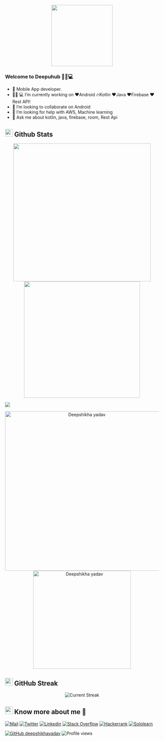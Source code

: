 





















<p align="center">

  <img src="https://image.myanimelist.net/ui/0YNGMBN7CXMEk-P9BspU4WlXmBe_SGHSnNvwDnnlOFXgoK141ZQMZGqHOwW4COUaA-H7pn7b82XhWJ6H9RN-JR2r3Ga0y_Dm6qoNuOy4HQ_5pyojYSBxN_X8qJc9uVFAVlTXjzR6-iPXyJGc-YQoGztwdaIpDG-mFRbYMwZlW_Q" height="200" />
</p>

### Welcome to Deepuhub 👩‍💻💻

- 📱 Mobile App developer.
- 👩🏻‍ 💻 I’m currently working on ❤️Android 🔥Kotlin ❤️Java ❤️Firebase ❤️Rest API!
- 👯 I’m looking to collaborate on Android
- 🤔 I’m looking for help with AWS, Machine learning
- 💬 Ask me about kotlin, java, firebase, room, Rest Api




## <img src="https://media.giphy.com/media/iY8CRBdQXODJSCERIr/giphy.gif" width="25"> <b>Github Stats</b>

<p align="center">
<a href="https://github.com/Deepshikhayadav/">
  <img align="center" src="https://github-readme-stats.vercel.app/api?username=Deepshikhayadav&include_all_commits=true&count_private=true&show_icons=true&line_height=20&title_color=7A7ADB&icon_color=2234AE&text_color=D3D3D3&bg_color=0,000000,130F40" width="450"/>
</a>

<a href="https://github.com/Deepshikhayadav">
  <img align="center" src="https://github-profile-trophy.vercel.app/?username=deepshikhayadav&theme=blueberry" width="380"/>
</a>
</p>
<img src="https://user-images.githubusercontent.com/73097560/115834477-dbab4500-a447-11eb-908a-139a6edaec5c.gif"></a>
<p align="center">
    <a href="https://github.com/Deepshikhayadav"><img src="https://github-profile-summary-cards.vercel.app/api/cards/profile-details?username=Deepshikhayadav&theme=tokyonight&hide_border=true"  width="520" alt="Deepshikha yadav"/></a>
<a href="https://github.com/Deepshikhayadav"><img src="https://github-readme-stats.vercel.app/api/top-langs?username=Deepshikhayadav&show_icons=true&locale=en&layout=compact&theme=tokyonight" width="320"  alt="Deepshikha yadav"/></a>
</p>



## <img src="https://media.giphy.com/media/Mp5uJLEE9Ompq/giphy.gif" width="25"> <b>GitHub Streak</b>

<p align="center"> <img alt="Current Streak" src="https://github-readme-streak-stats.herokuapp.com/?user=deepshikhayadav&theme=dark" /> </p>

## <img src="https://media.tenor.com/images/7e96d994f29b388f63f7aa77ff2bea78/tenor.gif" width="25"> <b> Know more about me 👋</b>
  
[![Mail](https://img.shields.io/badge/-Say%20Hi!-black?style=for-the-badge&logo=gmail)](mailto:deepshikhayadav2000@gmail.com)
[![Twitter](https://img.shields.io/badge/-Twitter-black?style=for-the-badge&logo=twitter)](https://twitter.com/Deepshi83711299)
[![Linkedin](https://img.shields.io/badge/-LinkedIn-black?style=for-the-badge&logo=Linkedin)](https://www.linkedin.com/in/deepshikha-yadav-27-10/)
[![Stack Overflow](https://img.shields.io/badge/-StackOverflow-black?style=for-the-badge&logo=StackOverflow)](https://stackoverflow.com/users/12636730/deepshikha-yadav?tab=topactivity)
[![Hackerrank](https://img.shields.io/badge/-Hackerrank-black?style=for-the-badge&logo=Hackerrank)](https://www.hackerrank.com/deepshikhayadav2?tab=topactivity)
[![Sololearn](https://img.shields.io/badge/-Sololearn-black?style=for-the-badge&logo=Sololearn)](https://www.sololearn.com/profile/18833908)



[![GitHub deepshikhayadav](https://img.shields.io/github/followers/deepshikhayadav?label=follow&style=social&logoColor=black)](https://github.com/deepshikhayadav)
![Profile views](https://gpvc.arturio.dev/deepshikhayadav)  
